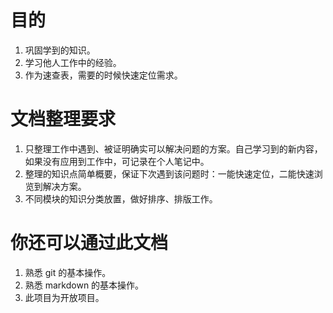 # 目的

1. 巩固学到的知识。
2. 学习他人工作中的经验。
3. 作为速查表，需要的时候快速定位需求。

# 文档整理要求

1. 只整理工作中遇到、被证明确实可以解决问题的方案。自己学习到的新内容，如果没有应用到工作中，可记录在个人笔记中。
2. 整理的知识点简单概要，保证下次遇到该问题时：一能快速定位，二能快速浏览到解决方案。
3. 不同模块的知识分类放置，做好排序、排版工作。

# 你还可以通过此文档

1. 熟悉 git 的基本操作。
2. 熟悉 markdown 的基本操作。
3. 此项目为开放项目。



